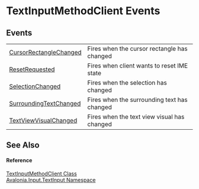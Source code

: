 # TextInputMethodClient Events




## Events
<table>
<tr>
<td><a href="E_Avalonia_Input_TextInput_TextInputMethodClient_CursorRectangleChanged">CursorRectangleChanged</a></td>
<td>Fires when the cursor rectangle has changed</td>
</tr>
<tr>
<td><a href="E_Avalonia_Input_TextInput_TextInputMethodClient_ResetRequested">ResetRequested</a></td>
<td>Fires when client wants to reset IME state</td>
</tr>
<tr>
<td><a href="E_Avalonia_Input_TextInput_TextInputMethodClient_SelectionChanged">SelectionChanged</a></td>
<td>Fires when the selection has changed</td>
</tr>
<tr>
<td><a href="E_Avalonia_Input_TextInput_TextInputMethodClient_SurroundingTextChanged">SurroundingTextChanged</a></td>
<td>Fires when the surrounding text has changed</td>
</tr>
<tr>
<td><a href="E_Avalonia_Input_TextInput_TextInputMethodClient_TextViewVisualChanged">TextViewVisualChanged</a></td>
<td>Fires when the text view visual has changed</td>
</tr>
</table>

## See Also


#### Reference
<a href="T_Avalonia_Input_TextInput_TextInputMethodClient">TextInputMethodClient Class</a>  
<a href="N_Avalonia_Input_TextInput">Avalonia.Input.TextInput Namespace</a>  

